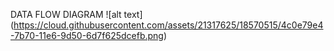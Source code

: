 DATA FLOW DIAGRAM
![alt text] (https://cloud.githubusercontent.com/assets/21317625/18570515/4c0e79e4-7b70-11e6-9d50-6d7f625dcefb.png)
